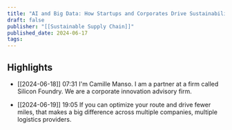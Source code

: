 ```yaml
---
title: "AI and Big Data: How Startups and Corporates Drive Sustainability Together"
draft: false
publisher: "[[Sustainable Supply Chain]]"
published_date: 2024-06-17
tags:
---
```



## Highlights
* [[2024-06-18]] 07:31  I'm Camille Manso. I am a partner at a firm called Silicon Foundry. We are a corporate innovation advisory firm.

* [[2024-06-19]] 19:05  If you can optimize your route and drive fewer miles, that makes a big difference across multiple companies, multiple logistics providers.

